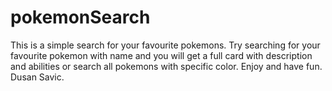 # pokemonSearch
This is a simple search for your favourite pokemons.
Try searching for your favourite pokemon with name and you will get a full card with description and abilities or search all pokemons with specific color.
Enjoy and have fun.
Dusan Savic.